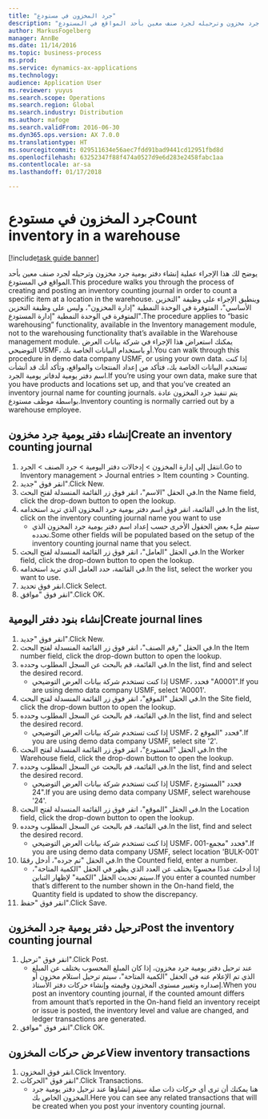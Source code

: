 ```yaml
---
title: "جرد المخزون في مستودع"
description: "يوضح لك هذا الإجراء عملية إنشاء دفتر يومية جرد مخزون وترحيله لجرد صنف معين بأحد المواقع في المستودع."
author: MarkusFogelberg
manager: AnnBe
ms.date: 11/14/2016
ms.topic: business-process
ms.prod: 
ms.service: dynamics-ax-applications
ms.technology: 
audience: Application User
ms.reviewer: yuyus
ms.search.scope: Operations
ms.search.region: Global
ms.search.industry: Distribution
ms.author: mafoge
ms.search.validFrom: 2016-06-30
ms.dyn365.ops.version: AX 7.0.0
ms.translationtype: HT
ms.sourcegitcommit: 029511634e56aec7fdd91bad9441cd12951fbd8d
ms.openlocfilehash: 63252347f88f474a0527d9e6d283e2458fabc1aa
ms.contentlocale: ar-sa
ms.lasthandoff: 01/17/2018

---
```

# <a name="count-inventory-in-a-warehouse"></a><span data-ttu-id="bf5ca-103">جرد المخزون في مستودع</span><span class="sxs-lookup"><span data-stu-id="bf5ca-103">Count inventory in a warehouse</span></span>

[!include[task guide banner](../../includes/task-guide-banner.md)]

<span data-ttu-id="bf5ca-104">يوضح لك هذا الإجراء عملية إنشاء دفتر يومية جرد مخزون وترحيله لجرد صنف معين بأحد المواقع في المستودع.</span><span class="sxs-lookup"><span data-stu-id="bf5ca-104">This procedure walks you through the process of creating and posting an inventory counting journal in order to count a specific item at a location in the warehouse.</span></span> <span data-ttu-id="bf5ca-105">وينطبق الإجراء على وظيفة "التخزين الأساسي"، المتوفرة في الوحدة النمطية "إدارة المخزون"، وليس على وظيفة التخزين المتوفرة في الوحدة النمطية "إدارة المستودع".</span><span class="sxs-lookup"><span data-stu-id="bf5ca-105">The procedure applies to “basic warehousing” functionality, available in the Inventory management module, not to the warehousing functionality that’s available in the Warehouse management module.</span></span> <span data-ttu-id="bf5ca-106">يمكنك استعراض هذا الإجراء في شركة بيانات العرض التوضيحي USMF، أو باستخدام البيانات الخاصة بك.</span><span class="sxs-lookup"><span data-stu-id="bf5ca-106">You can walk through this procedure in demo data company USMF, or using your own data.</span></span> <span data-ttu-id="bf5ca-107">إذا كنت تستخدم البيانات الخاصة بك، فتأكد من إعداد المنتجات والمواقع، وتأكد أنك قد أنشأت اسم دفتر يومية لدفاتر يومية الجرد.</span><span class="sxs-lookup"><span data-stu-id="bf5ca-107">If you’re using your own data, make sure that you have products and locations set up, and that you’ve created an inventory journal name for counting journals.</span></span> <span data-ttu-id="bf5ca-108">يتم تنفيذ جرد المخزون عادة بواسطة موظف مستودع.</span><span class="sxs-lookup"><span data-stu-id="bf5ca-108">Inventory counting is normally carried out by a warehouse employee.</span></span>


## <a name="create-an-inventory-counting-journal"></a><span data-ttu-id="bf5ca-109">إنشاء دفتر يومية جرد مخزون</span><span class="sxs-lookup"><span data-stu-id="bf5ca-109">Create an inventory counting journal</span></span>
1. <span data-ttu-id="bf5ca-110">انتقل إلى إدارة المخزون > إدخالات دفتر اليومية > جرد الصنف > الجرد.</span><span class="sxs-lookup"><span data-stu-id="bf5ca-110">Go to Inventory management > Journal entries > Item counting > Counting.</span></span>
2. <span data-ttu-id="bf5ca-111">انقر فوق "جديد".</span><span class="sxs-lookup"><span data-stu-id="bf5ca-111">Click New.</span></span>
3. <span data-ttu-id="bf5ca-112">في الحقل "الاسم"، انقر فوق زر القائمة المنسدلة لفتح البحث.</span><span class="sxs-lookup"><span data-stu-id="bf5ca-112">In the Name field, click the drop-down button to open the lookup.</span></span>
4. <span data-ttu-id="bf5ca-113">في القائمة، انقر فوق اسم دفتر يومية جرد المخزون الذي تريد استخدامه.</span><span class="sxs-lookup"><span data-stu-id="bf5ca-113">In the list, click on the inventory counting journal name you want to use</span></span>
    * <span data-ttu-id="bf5ca-114">سيتم ملء بعض الحقول الأخرى حسب إعداد اسم دفتر يومية جرد المخزون الذي تحدده.</span><span class="sxs-lookup"><span data-stu-id="bf5ca-114">Some other fields will be populated based on the setup of the inventory counting journal name that you select.</span></span>  
5. <span data-ttu-id="bf5ca-115">في الحقل "العامل"، انقر فوق زر القائمة المنسدلة لفتح البحث.</span><span class="sxs-lookup"><span data-stu-id="bf5ca-115">In the Worker field, click the drop-down button to open the lookup.</span></span>
6. <span data-ttu-id="bf5ca-116">في القائمة، حدد العامل الذي تريد استخدامه.</span><span class="sxs-lookup"><span data-stu-id="bf5ca-116">In the list, select the worker you want to use.</span></span>
7. <span data-ttu-id="bf5ca-117">انقر فوق تحديد.</span><span class="sxs-lookup"><span data-stu-id="bf5ca-117">Click Select.</span></span>
8. <span data-ttu-id="bf5ca-118">انقر فوق "موافق".</span><span class="sxs-lookup"><span data-stu-id="bf5ca-118">Click OK.</span></span>

## <a name="create-journal-lines"></a><span data-ttu-id="bf5ca-119">إنشاء بنود دفتر اليومية</span><span class="sxs-lookup"><span data-stu-id="bf5ca-119">Create journal lines</span></span>
1. <span data-ttu-id="bf5ca-120">انقر فوق "جديد".</span><span class="sxs-lookup"><span data-stu-id="bf5ca-120">Click New.</span></span>
2. <span data-ttu-id="bf5ca-121">في الحقل "رقم الصنف"، انقر فوق زر القائمة المنسدلة لفتح البحث.</span><span class="sxs-lookup"><span data-stu-id="bf5ca-121">In the Item number field, click the drop-down button to open the lookup.</span></span>
3. <span data-ttu-id="bf5ca-122">في القائمة، قم بالبحث عن السجل المطلوب وحدده.</span><span class="sxs-lookup"><span data-stu-id="bf5ca-122">In the list, find and select the desired record.</span></span>
    * <span data-ttu-id="bf5ca-123">إذا كنت تستخدم شركة بيانات العرض التوضيحي USMF، فحدد "A0001".</span><span class="sxs-lookup"><span data-stu-id="bf5ca-123">If you are using demo data company USMF, select 'A0001'.</span></span>  
4. <span data-ttu-id="bf5ca-124">في الحقل "الموقع"، انقر فوق زر القائمة المنسدلة لفتح البحث.</span><span class="sxs-lookup"><span data-stu-id="bf5ca-124">In the Site field, click the drop-down button to open the lookup.</span></span>
5. <span data-ttu-id="bf5ca-125">في القائمة، قم بالبحث عن السجل المطلوب وحدده.</span><span class="sxs-lookup"><span data-stu-id="bf5ca-125">In the list, find and select the desired record.</span></span>
    * <span data-ttu-id="bf5ca-126">إذا كنت تستخدم شركة بيانات العرض التوضيحي USMF، فحدد "الموقع 2".</span><span class="sxs-lookup"><span data-stu-id="bf5ca-126">If you are using demo data company USMF, select site '2'.</span></span>  
6. <span data-ttu-id="bf5ca-127">في الحقل "المستودع"، انقر فوق زر القائمة المنسدلة لفتح البحث.</span><span class="sxs-lookup"><span data-stu-id="bf5ca-127">In the Warehouse field, click the drop-down button to open the lookup.</span></span>
7. <span data-ttu-id="bf5ca-128">في القائمة، قم بالبحث عن السجل المطلوب وحدده.</span><span class="sxs-lookup"><span data-stu-id="bf5ca-128">In the list, find and select the desired record.</span></span>
    * <span data-ttu-id="bf5ca-129">إذا كنت تستخدم شركة بيانات العرض التوضيحي USMF، فحدد "المستودع 24".</span><span class="sxs-lookup"><span data-stu-id="bf5ca-129">If you are using demo data company USMF, select warehouse '24'.</span></span>  
8. <span data-ttu-id="bf5ca-130">في الحقل "الموقع"، انقر فوق زر القائمة المنسدلة لفتح البحث.</span><span class="sxs-lookup"><span data-stu-id="bf5ca-130">In the Location field, click the drop-down button to open the lookup.</span></span>
9. <span data-ttu-id="bf5ca-131">في القائمة، قم بالبحث عن السجل المطلوب وحدده.</span><span class="sxs-lookup"><span data-stu-id="bf5ca-131">In the list, find and select the desired record.</span></span>
    * <span data-ttu-id="bf5ca-132">إذا كنت تستخدم شركة بيانات العرض التوضيحي USMF، فحدد "مجمع-001".</span><span class="sxs-lookup"><span data-stu-id="bf5ca-132">If you are using demo data company USMF, select location 'BULK-001'</span></span>  
10. <span data-ttu-id="bf5ca-133">في الحقل "تم جرده"، أدخل رقمًا.</span><span class="sxs-lookup"><span data-stu-id="bf5ca-133">In the Counted field, enter a number.</span></span>
    * <span data-ttu-id="bf5ca-134">إذا أدخلتَ عددًا محسوبًا يختلف عن العدد الذي يظهر في الحقل "الكمية المتاحة"، سيتم تحديث الحقل "الكمية" لإظهار التباين.</span><span class="sxs-lookup"><span data-stu-id="bf5ca-134">If you enter a counted number that’s different to the number shown in the On-hand field, the Quantity field is updated to show the discrepancy.</span></span>  
11. <span data-ttu-id="bf5ca-135">انقر فوق "حفظ".</span><span class="sxs-lookup"><span data-stu-id="bf5ca-135">Click Save.</span></span>

## <a name="post-the-inventory-counting-journal"></a><span data-ttu-id="bf5ca-136">ترحيل دفتر يومية جرد المخزون</span><span class="sxs-lookup"><span data-stu-id="bf5ca-136">Post the inventory counting journal</span></span>
1. <span data-ttu-id="bf5ca-137">انقر فوق "ترحيل".</span><span class="sxs-lookup"><span data-stu-id="bf5ca-137">Click Post.</span></span>
    * <span data-ttu-id="bf5ca-138">عند ترحيل دفتر يومية جرد مخزون، إذا كان المبلغ المحسوب يختلف عن المبلغ الذي تم الإعلام عنه في الحقل "الكمية المتاحة"، سيتم ترحيل استلام مخزون أو إصداره وتغيير مستوى المخزون وقيمته وإنشاء حركات دفتر الأستاذ.</span><span class="sxs-lookup"><span data-stu-id="bf5ca-138">When you post an inventory counting journal, if the counted amount differs from amount that’s reported in the On-hand field an inventory receipt or issue is posted, the inventory level and value are changed, and ledger transactions are generated.</span></span>  
2. <span data-ttu-id="bf5ca-139">انقر فوق "موافق".</span><span class="sxs-lookup"><span data-stu-id="bf5ca-139">Click OK.</span></span>

## <a name="view-inventory-transactions"></a><span data-ttu-id="bf5ca-140">عرض حركات المخزون</span><span class="sxs-lookup"><span data-stu-id="bf5ca-140">View inventory transactions</span></span>
1. <span data-ttu-id="bf5ca-141">انقر فوق المخزون.</span><span class="sxs-lookup"><span data-stu-id="bf5ca-141">Click Inventory.</span></span>
2. <span data-ttu-id="bf5ca-142">انقر فوق "الحركات".</span><span class="sxs-lookup"><span data-stu-id="bf5ca-142">Click Transactions.</span></span>
    * <span data-ttu-id="bf5ca-143">هنا يمكنك أن ترى أي حركات ذات صلة سيتم إنشاؤها عند ترحيل دفتر يومية جرد المخزون الخاص بك.</span><span class="sxs-lookup"><span data-stu-id="bf5ca-143">Here you can see any related transactions that will be created when you post your inventory counting journal.</span></span>   

